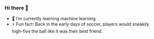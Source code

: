 ### Hi there 👋


- 🌱 I’m currently learning machine learning
- ⚡ Fun fact: Back in the early days of soccer, players would sneakily high-five the ball like it was their best friend.

